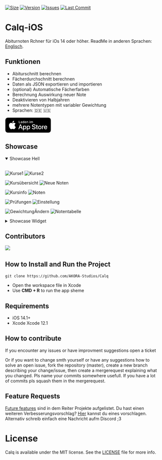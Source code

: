 [![Size](https://img.shields.io/github/repo-size/AKORA-Studios/Calq?color=428FE3&label=SIZE&style=for-the-badge)](https://apps.apple.com/tt/app/calq-abiturnoten/id1605925893?uo=2)
[![Version](https://img.shields.io/github/v/release/AKORA-Studios/Calq?color=428FE3&label=Version&style=for-the-badge)](https://apps.apple.com/tt/app/calq-abiturnoten/id1605925893?uo=2)
[![Issues](https://img.shields.io/github/issues/AKORA-Studios/Calq?color=428FE3&label=Issues&style=for-the-badge)](https://apps.apple.com/tt/app/calq-abiturnoten/id1605925893?uo=2)
[![Last Commit](https://img.shields.io/github/last-commit/AKORA-Studios/Calq/master?color=428FE3&label=lastcommit&style=for-the-badge)](https://apps.apple.com/tt/app/calq-abiturnoten/id1605925893?uo=2)

# Calq-iOS

Abiturnoten Rchner für iOs 14 oder höher.
ReadMe in anderen Sprachen: [Englisch](https://github.com/AKORA-Studios/Calq/blob/master/README.en.md).

## Funktionen

- Abiturschnitt berechnen
- Fächerdurchschnitt berechnen
- Daten als JSON exportieren und importieren
- (optional) Automatische Fächerfarben
- Berechnung Auswirkung neuer Note
- Deaktivieren von Halbjahren
- mehrere Notentypen mit variabler Gewichtung
- Sprachen: 🇩🇪 🇺🇸

[<img src="images/appstoreImage.svg" height="50">](https://apps.apple.com/tt/app/calq-abiturnoten/id1605925893?uo=2)
<br>

## Showcase

<details open>
<summary>Showcase Hell</summary>
<br>
  
![Kurse1](https://media.discordapp.net/attachments/819922260424785920/1130145704803844268/Simulator_Screenshot_-_iPhone_14_-_2023-07-16_at_16.33.10.png?width=309&height=669)
![Kurse2](https://media.discordapp.net/attachments/867129329363976212/1075432909852381234/Simulator_Screen_Shot_iPhone_14_Pro_2023_02_15_at_06_13_22.png?width=309&height=669)

![Kursübersicht](https://media.discordapp.net/attachments/867129329363976212/1075423170997260389/Simulator_Screen_Shot_iPhone_14_Pro_2023_02_15_at_06_12_50.png?width=309&height=669)
![Neue Noten](https://media.discordapp.net/attachments/819922260424785920/1130145704057262151/Simulator_Screenshot_-_iPhone_14_-_2023-07-16_at_16.34.09.png?width=309&height=669)

![Kursinfo](https://media.discordapp.net/attachments/867129329363976212/1075423172775645244/Simulator_Screen_Shot_iPhone_14_Pro_2023_02_15_at_06_11_11.png?width=309&height=669)
![Noten](https://media.discordapp.net/attachments/867129329363976212/1075423173002149948/Simulator_Screen_Shot_iPhone_14_Pro_2023_02_15_at_06_11_17.png?width=309&height=669)

![Prüfungen](https://media.discordapp.net/attachments/819922260424785920/1130145704497647748/Simulator_Screenshot_-_iPhone_14_-_2023-07-16_at_16.33.04.png?width=309&height=669)
![Einstellung](https://media.discordapp.net/attachments/867129329363976212/1152266563207041085/simulator_screenshot_AB5F2062-7062-4D30-B422-A1D7F5878590.png?width=309&height=669)

![GewichtungÄndern](https://media.discordapp.net/attachments/867129329363976212/1110268846188806204/Simulator_Screenshot_-_iPhone_14_-_2023-05-22_at_20.10.43.png?width=310&height=670)
![Notentabelle](https://media.discordapp.net/attachments/867129329363976212/1121754360695771186/gradetable.png?width=310&height=670)

</details>

<details closed>
<summary>Showcase Widget</summary>
<br>
  
![Dunkel](https://media.discordapp.net/attachments/867129329363976212/961320549760499802/unknown.png?width=309&height=670)
![Hell](https://media.discordapp.net/attachments/867129329363976212/961320571247927306/unknown.png?width=309&height=670)
</details
<br>

## Contributors

<a href = "https://github.com/AKORA-Studios/Calq/graphs/contributors">
  <img src = "https://contrib.rocks/image?repo=AKORA-Studios/Calq"/>
</a>

## How to Install and Run the Project

```
git clone https://github.com/AKORA-Studios/Calq
```

- Open the workspace file in Xcode
- Use **CMD + R** to run the app sheme

## Requirements

- iOS 14.1+
- Xcode Xcode 12.1

## How to contribute

If you encounter any issues or have improvment suggestions open a ticket

Or if you want to change smth yourself or have any suggestions how to solve an open issue, fork the repository (master), create a new branch describing your change/issue, then create a mergerequest explaining what you changed. Pls name your commits somewhere usefull. If you have a lot of commits pls squash them in the mergerequest.

## Feature Requests

[Future features](https://github.com/AKORA-Studios/Calq/projects2) sind in dem Reiter Projekte aufgelistet. Du hast einen weiteren Verbesserungsvorschlag? [Hier](https://github.com/AKORA-Studios/Calq/issues) kannst du eines vorschlagen.
Alternativ schreib einfach eine Nachricht aufm Discord ;3

# License

Calq is available under the MIT license. See the [LICENSE](https://github.com/AKORA-Studios/Calq-iOS/blob/main/LICENSE) file for more info.
